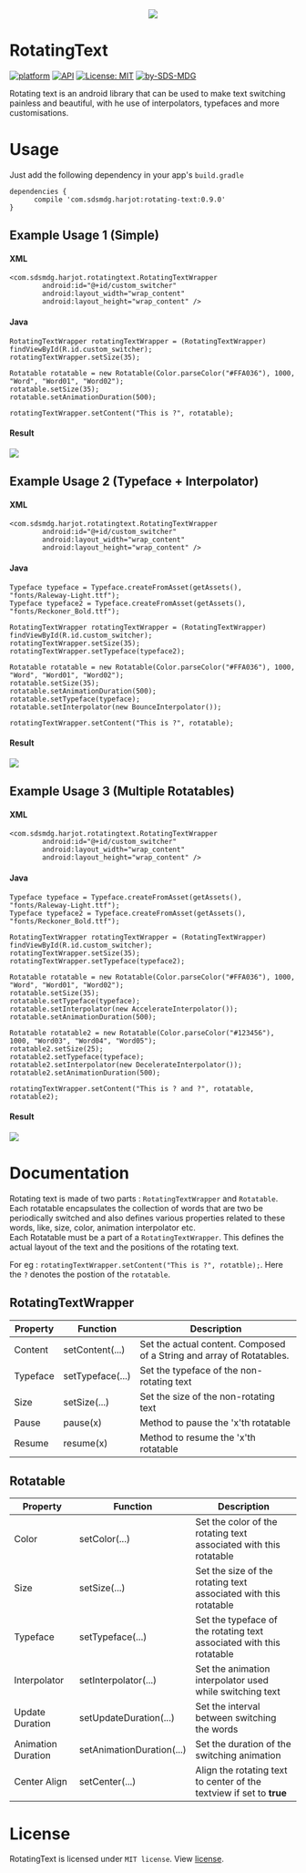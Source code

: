 <div align="center"><img src="/screens/gif_cover.gif"/></div>

# RotatingText
[![platform](https://img.shields.io/badge/platform-Android-yellow.svg)](https://www.android.com)
[![API](https://img.shields.io/badge/API-16%2B-brightgreen.svg?style=flat)](https://android-arsenal.com/api?level=16s)
[![License: MIT](https://img.shields.io/badge/License-MIT-yellow.svg)](https://opensource.org/licenses/MIT)
[![by-SDS-MDG](https://img.shields.io/badge/by-SDS%2C%20MDG-blue.svg)](https://mdg.sdslabs.co)

Rotating text is an android library that can be used to make text switching painless and beautiful, with he use of interpolators, typefaces and more customisations.

# Usage
Just add the following dependency in your app's `build.gradle`
```
dependencies {
      compile 'com.sdsmdg.harjot:rotating-text:0.9.0'
}
```

## Example Usage 1 (Simple)
#### XML

```
<com.sdsmdg.harjot.rotatingtext.RotatingTextWrapper
        android:id="@+id/custom_switcher"
        android:layout_width="wrap_content"
        android:layout_height="wrap_content" />
```

#### Java

```
RotatingTextWrapper rotatingTextWrapper = (RotatingTextWrapper) findViewById(R.id.custom_switcher);
rotatingTextWrapper.setSize(35);

Rotatable rotatable = new Rotatable(Color.parseColor("#FFA036"), 1000, "Word", "Word01", "Word02");
rotatable.setSize(35);
rotatable.setAnimationDuration(500);

rotatingTextWrapper.setContent("This is ?", rotatable);
```

#### Result
<img src="/screens/gif_example_1.gif"/>

## Example Usage 2 (Typeface + Interpolator)
#### XML

```
<com.sdsmdg.harjot.rotatingtext.RotatingTextWrapper
        android:id="@+id/custom_switcher"
        android:layout_width="wrap_content"
        android:layout_height="wrap_content" />
```

#### Java

```
Typeface typeface = Typeface.createFromAsset(getAssets(), "fonts/Raleway-Light.ttf");
Typeface typeface2 = Typeface.createFromAsset(getAssets(), "fonts/Reckoner_Bold.ttf");

RotatingTextWrapper rotatingTextWrapper = (RotatingTextWrapper) findViewById(R.id.custom_switcher);
rotatingTextWrapper.setSize(35);
rotatingTextWrapper.setTypeface(typeface2);

Rotatable rotatable = new Rotatable(Color.parseColor("#FFA036"), 1000, "Word", "Word01", "Word02");
rotatable.setSize(35);
rotatable.setAnimationDuration(500);
rotatable.setTypeface(typeface);
rotatable.setInterpolator(new BounceInterpolator());

rotatingTextWrapper.setContent("This is ?", rotatable);
```

#### Result
<img src="/screens/gif_example_2.gif"/>

## Example Usage 3 (Multiple Rotatables)
#### XML

```
<com.sdsmdg.harjot.rotatingtext.RotatingTextWrapper
        android:id="@+id/custom_switcher"
        android:layout_width="wrap_content"
        android:layout_height="wrap_content" />
```

#### Java

```
Typeface typeface = Typeface.createFromAsset(getAssets(), "fonts/Raleway-Light.ttf");
Typeface typeface2 = Typeface.createFromAsset(getAssets(), "fonts/Reckoner_Bold.ttf");

RotatingTextWrapper rotatingTextWrapper = (RotatingTextWrapper) findViewById(R.id.custom_switcher);
rotatingTextWrapper.setSize(35);
rotatingTextWrapper.setTypeface(typeface2);

Rotatable rotatable = new Rotatable(Color.parseColor("#FFA036"), 1000, "Word", "Word01", "Word02");
rotatable.setSize(35);
rotatable.setTypeface(typeface);
rotatable.setInterpolator(new AccelerateInterpolator());
rotatable.setAnimationDuration(500);

Rotatable rotatable2 = new Rotatable(Color.parseColor("#123456"), 1000, "Word03", "Word04", "Word05");
rotatable2.setSize(25);
rotatable2.setTypeface(typeface);
rotatable2.setInterpolator(new DecelerateInterpolator());
rotatable2.setAnimationDuration(500);

rotatingTextWrapper.setContent("This is ? and ?", rotatable, rotatable2);
```

#### Result
<img src="/screens/gif_example_3.gif"/>

# Documentation

Rotating text is made of two parts : `RotatingTextWrapper` and `Rotatable`. <br>
Each rotatable encapsulates the collection of words that are two be periodically switched and also defines various properties related to these words, like, size, color, animation interpolator etc.<br>
Each Rotatable must be a part of a `RotatingTextWrapper`. This defines the actual layout of the text and the positions of the rotating text.

For eg : `rotatingTextWrapper.setContent("This is ?", rotatble);`. Here the `?` denotes the postion of the `rotatable`.

## RotatingTextWrapper
|Property         |Function                |Description                             |
|-----------------|------------------------|----------------------------------------|
|Content               | setContent(...)                    | Set the actual content. Composed of a String and array of Rotatables. |
|Typeface              | setTypeface(...)                   | Set the typeface of the non-rotating text                     |
|Size                  | setSize(...)                       | Set the size of the non-rotating text                         |
|Pause                 | pause(x)                           | Method to pause the 'x'th rotatable                           |
|Resume                | resume(x)                          | Method to resume the 'x'th rotatable                          |

## Rotatable
|Property         |Function                |Description                             |
|-----------------|------------------------|----------------------------------------|
|Color                 | setColor(...)                      | Set the color of the rotating text associated with this rotatable     |
|Size                  | setSize(...)                       | Set the size of the rotating text associated with this rotatable      |
|Typeface              | setTypeface(...)                   | Set the typeface of the rotating text associated with this rotatable  |
|Interpolator          | setInterpolator(...)               | Set the animation interpolator used while switching text              |
|Update Duration       | setUpdateDuration(...)             | Set the interval between switching the words                          |
|Animation Duration    | setAnimationDuration(...)          | Set the duration of the switching animation                           |
|Center Align          | setCenter(...)                     |Align the rotating text to center of the textview if set to **true**   |


# License
RotatingText is licensed under `MIT license`. View [license](LICENSE.md).
